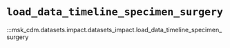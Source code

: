 # `load_data_timeline_specimen_surgery`

:::msk_cdm.datasets.impact.datasets_impact.load_data_timeline_specimen_surgery
